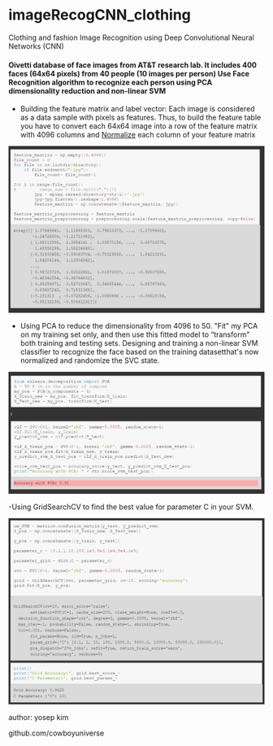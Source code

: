 # imageRecogCNN_clothing
Clothing and fashion Image Recognition using Deep Convolutional Neural Networks (CNN)




#### Oivetti database of face images from AT&T research lab. It includes 400 faces (64x64 pixels) from 40 people (10 images per person) Use Face Recognition algorithm to recognize each person using PCA dimensionality reduction and non-linear SVM

- Building the feature matrix and label vector: Each image is considered as a data sample with pixels as features. Thus, to build the feature table you have to convert each 64x64 image into a row of the feature matrix with 4096 columns and <u>Normalize</u> each column of your feature matrix

<!-- ![Screenshot](blob/Capture.png) -->

![Screenshot](https://github.com/cowboyuniverse/FaceRecognitionSVM/blob/master/blob/Capture.PNG)

-  Using PCA to reduce the dimensionality from
4096 to 50. "Fit" my PCA on my training set only, and then use this fitted model to “transform” both training and testing sets. Designing and training a non-linear SVM classifier to recognize the face based on the training datasetthat's now normalized and randomize the SVC state.  

<!-- ![Screenshot](blob/Capture3.png) -->

![Screenshot](https://github.com/cowboyuniverse/FaceRecognitionSVM/blob/master/blob/Capture3.PNG)



-Using GridSearchCV to find the best value for parameter C in your SVM.

<!-- ![Screenshot](blob/Capture4.png) -->

![Screenshot](https://github.com/cowboyuniverse/FaceRecognitionSVM/blob/master/blob/Capture4.PNG)



author: yosep kim

github.com/cowboyuniverse

